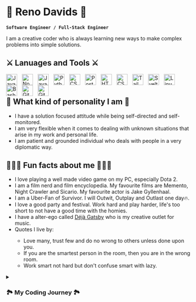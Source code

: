 # 🐲 Reno Davids 🐲

**`Software Engineer / Full-Stack Engineer`**

I am a creative coder who is always learning new ways to make complex problems into simple solutions. 

<h2>⚔️ Lanuages and Tools ⚔️</h2>
<img align="left" alt="Javascript" width="30px" style="padding-right:10px;" src="https://cdn.jsdelivr.net/gh/devicons/devicon/icons/javascript/javascript-original.svg" />
<img align="left" alt="NodeJS" width="30px" style="padding-right:10px;" src="https://cdn.jsdelivr.net/gh/devicons/devicon/icons/nodejs/nodejs-original.svg" />
<img align="left" alt="Java" width="30px" style="padding-right:10px;" src="https://cdn.jsdelivr.net/gh/devicons/devicon/icons/java/java-original.svg"/>
<img align="left" alt="Python" width="30px" style="padding-right:10px;" src="https://cdn.jsdelivr.net/gh/devicons/devicon/icons/python/python-plain.svg" />
<img align="left" alt="CSharp" width="30px" style="padding-right:10px;" src="https://cdn.jsdelivr.net/gh/devicons/devicon/icons/csharp/csharp-original.svg" />
<img align="left" alt="Postgresql" width="30px" style="padding-right:10px;" src="https://cdn.jsdelivr.net/gh/devicons/devicon/icons/postgresql/postgresql-original.svg" />
<img align="left" alt="HTML" width="30px" style="padding-right:10px;" src="https://cdn.jsdelivr.net/gh/devicons/devicon/icons/html5/html5-plain.svg" />
<img align="left" alt="CSS" width="30px" style="padding-right:10px;" src="https://cdn.jsdelivr.net/gh/devicons/devicon/icons/css3/css3-plain.svg" />
<img align="left" alt="Tailwindcss" width="30px" style="padding-right:10px;" src="https://cdn.jsdelivr.net/gh/devicons/devicon/icons/tailwindcss/tailwindcss-plain.svg" />
<img align="left" alt="Svelte" width="30px" style="padding-right:10px;" src="https://cdn.jsdelivr.net/gh/devicons/devicon/icons/svelte/svelte-original.svg" />
<img align="left" alt="Linux" width="30px" style="padding-right:10px;" src="https://cdn.jsdelivr.net/gh/devicons/devicon/icons/linux/linux-original.svg" />
<img align="left" alt="Bash" width="30px" style="padding-right:10px;" src="https://cdn.jsdelivr.net/gh/devicons/devicon/icons/bash/bash-original.svg" />
<img align="left" alt="Git" width="30px" style="padding-right:10px;" src="https://cdn.jsdelivr.net/gh/devicons/devicon/icons/git/git-original.svg" />
<img align="left" alt="GitHub" width="30px" style="padding-right:10px;" src="https://cdn.jsdelivr.net/gh/devicons/devicon/icons/github/github-original.svg" />
<br />
<br />

<h2>🌊 What kind of personality I am 🌊</h2>
<ul>
  <li>I have a solution focused attitude while being self-directed and self-monitored.</li>
  <li>I am very flexible when it comes to dealing with unknown situations that arise in my work and personal life.</li>
  <li>I am patient and grounded individual who deals with people in a very diplomatic way.</li>
</ul>

<h2>🧘🏻‍♂️ Fun facts about me 🧘🏻‍♂️</h2>
<ul>
  <li>I love playing a well made video game on my PC, especially Dota 2.</li>
  <li>I am a film nerd and film encyclopedia. My favourite films are Memento, Night Crawler and Sicario. My favourite actor is Jake Gyllenhaal.</li>
  <li>I am a Uber-Fan of Survivor. I will Outwit, Outplay and Outlast one day🔥.</li>
  <li>I love a good party and festival. Work hard and play harder, life's too short to not have a good time with the homies.</li>
  <li>I have a alter-ego called <a href="https://soundcloud.com/dejagatsby">Déjà Gatsby</a> who is my creative outlet for music.</li>
  <li>Quotes I live by:</li>
  <ul>
    <li>Love many, trust few and do no wrong to others unless done upon you.</li>
    <li>If you are the smartest person in the room, then you are in the wrong room.</li>
    <li>Work smart not hard but don't confuse smart with lazy.</li>
  </ul>
</ul>
</details>

<details>
  <summary><h3>🏞️ My Coding Journey 🏞️</h3></summary>
Born and raised in Johannesburg South Africa 🇿🇦 since 1997.  I have always been drawn to computers since I was a young age of 6 years old. Whether it would be playing Counter Strike Source with my cousins at their LAN parties or learning every corner of how Windows XP work, I would always find myself in front of a computer screen being entertained for hours. 

Soon enough at the age of 12 I was given my first ever computer for my birthday and officially became the family house IT geek to fix any issues related to the internet or with my family computer. 

In 2014, I started my first ever IT classes in my Grade 10 year in highschool and began to learn how to code with Java being my first language. In those first few classes I knew instantly that this is what I wanted to do with my future and began many hours of climbing that learning curve of coding, debugging and theory. 

Once I matriculated in 2016, I was accepted into the University of Johannesburg where I began my BSc Computer Science journey. In 2018 I moved to the University of Pretoria to complete my studies. 

In 2022 I took my official gap year and started freelancing my software skills to different people where I was shortly chosen by [RIC](http://ricgroup.net/) to work solo on the [BGO Tool](https://github.com/littlevegasdavids/RIC-BGO-Tool).

I then moved onto my first passion project [Shop Emporium](https://github.com/littlevegasdavids/Shop-Emporium) where I created an ecommerce shop from scratch for Emporium of Curosity.
</details>
